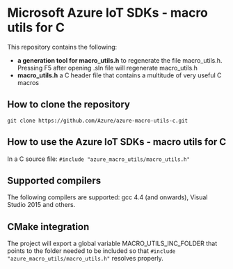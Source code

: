 # Microsoft Azure IoT SDKs - macro utils for C

This repository contains the following:
* **a generation tool for macro_utils.h** to regenerate the file macro_utils.h. Pressing F5 after opening .sln file will regenerate macro_utils.h
* **macro_utils.h** a C header file that contains a multitude of very useful C macros

## How to clone the repository

```
git clone https://github.com/Azure/azure-macro-utils-c.git 
```

## How to use the Azure IoT SDKs - macro utils for C

In a C source file: `#include "azure_macro_utils/macro_utils.h"`

## Supported compilers

The following compilers are supported: gcc 4.4 (and onwards), Visual Studio 2015 and others.

## CMake integration

The project will export a global variable MACRO_UTILS_INC_FOLDER that points to the folder needed to be included so that `#include "azure_macro_utils/macro_utils.h"` resolves properly.
